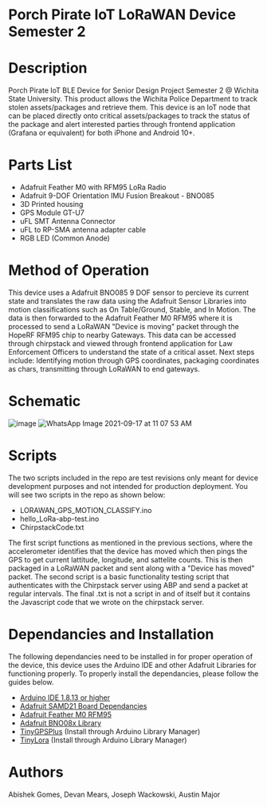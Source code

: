 # Porch Pirate IoT LoRaWAN Device Semester 2

# Description
Porch Pirate IoT BLE Device for Senior Design Project Semester 2 @ Wichita State University. This product allows the Wichita Police Department to track stolen assets/packages and retrieve them. This device is an IoT node that can be placed directly onto critical assets/packages to track the status of the package and alert interested parties through frontend application (Grafana or equivalent) for both iPhone and Android 10+.

# Parts List 
* Adafruit Feather M0 with RFM95 LoRa Radio 
* Adafruit 9-DOF Orientation IMU Fusion Breakout - BNO085
* 3D Printed housing
* GPS Module GT-U7
* uFL SMT Antenna Connector
* uFL to RP-SMA antenna adapter cable
* RGB LED (Common Anode)


# Method of Operation
This device uses a Adafruit BNO085 9 DOF sensor to percieve its current state and translates the raw data using the Adafruit Sensor Libraries into motion classifications such as On Table/Ground, Stable, and In Motion. The data is then forwarded to the Adafruit Feather M0 RFM95 where it is processed to send a LoRaWAN "Device is moving" packet through the HopeRF RFM95 chip to nearby Gateways. This data can be accessed through chirpstack and viewed through frontend application for Law Enforcement Officers to understand the state of a critical asset. Next steps include: Identifying motion through GPS coordinates, packaging coordinates as chars, transmitting through LoRaWAN to end gateways.


# Schematic
![image](https://user-images.githubusercontent.com/69644136/115118302-29b3da80-9f68-11eb-86fe-3ad450fbcc1e.png)
![WhatsApp Image 2021-09-17 at 11 07 53 AM](https://user-images.githubusercontent.com/69644136/133819804-879bdd46-a264-48e3-852f-415aea89bee7.jpeg)

# Scripts
The two scripts included in the repo are test revisions only meant for device development purposes and not intended for production deployment. You will see two scripts in the repo as shown below:
* LORAWAN_GPS_MOTION_CLASSIFY.ino
* hello_LoRa-abp-test.ino
* ChirpstackCode.txt

The first script functions as mentioned in the previous sections, where the accelerometer identifies that the device has moved which then pings the GPS to get current lattitude, longitude, and sattelite counts. This is then packaged in a LoRaWAN packet and sent along with a "Device has moved" packet.
The second script is a basic functionality testing script that authenticates with the Chirpstack server using ABP and send a packet at regular intervals.
The final .txt is not a script in and of itself but it contains the Javascript code that we wrote on the chirpstack server.  

# Dependancies and Installation
The following dependancies need to be installed in for proper operation of the device, this device uses the Arduino IDE and other Adafruit Libraries for functioning properly. To properly install the dependancies, please follow the guides below.
* [Arduino IDE 1.8.13 or higher](https://www.arduino.cc/en/software)
* [Adafruit SAMD21 Board Dependancies](https://learn.adafruit.com/adafruit-feather-m0-basic-proto/setup)
* [Adafruit Feather M0 RFM95](https://learn.adafruit.com/adafruit-feather-m0-radio-with-lora-radio-module/using-the-rfm-9x-radio)
* [Adafruit BNO08x Library](https://learn.adafruit.com/adafruit-9-dof-orientation-imu-fusion-breakout-bno085/arduino)
* [TinyGPSPlus](https://github.com/mikalhart/TinyGPSPlus) (Install through Arduino Library Manager)
* [TinyLora](https://github.com/adafruit/TinyLoRa) (Install through Arduino Library Manager)

# Authors
Abishek Gomes, Devan Mears, Joseph Wackowski, Austin Major


